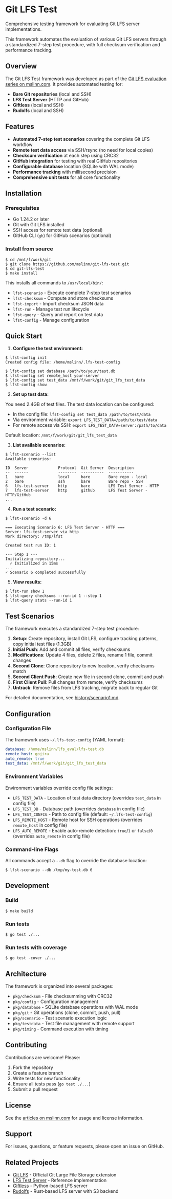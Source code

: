 # Git LFS Test

Comprehensive testing framework for evaluating Git LFS server implementations.

This framework automates the evaluation of various Git LFS servers through a standardized 7-step test procedure, with full checksum verification and performance tracking.


## Overview

The Git LFS Test framework was developed as part of the [Git LFS evaluation series on mslinn.com](https://www.mslinn.com/git/5100-git-lfs.html). It provides automated testing for:

- **Bare Git repositories** (local and SSH)
- **LFS Test Server** (HTTP and GitHub)
- **Giftless** (local and SSH)
- **Rudolfs** (local and SSH)


## Features

- **Automated 7-step test scenarios** covering the complete Git LFS workflow
- **Remote test data access** via SSH/rsync (no need for local copies)
- **Checksum verification** at each step using CRC32
- **GitHub integration** for testing with real GitHub repositories
- **Configurable database** location (SQLite with WAL mode)
- **Performance tracking** with millisecond precision
- **Comprehensive unit tests** for all core functionality


## Installation

### Prerequisites

- Go 1.24.2 or later
- Git with Git LFS installed
- SSH access for remote test data (optional)
- GitHub CLI (`gh`) for GitHub scenarios (optional)

### Install from source

```shell
$ cd /mnt/f/work/git
$ git clone https://github.com/mslinn/git-lfs-test.git
$ cd git-lfs-test
$ make install
```

This installs all commands to `/usr/local/bin/`:

- `lfst-scenario` - Execute complete 7-step test scenarios
- `lfst-checksum` - Compute and store checksums
- `lfst-import` - Import checksum JSON data
- `lfst-run` - Manage test run lifecycle
- `lfst-query` - Query and report on test data
- `lfst-config` - Manage configuration


## Quick Start

1. **Configure the test environment:**

```shell
$ lfst-config init
Created config file: /home/mslinn/.lfs-test-config

$ lfst-config set database /path/to/your/test.db
$ lfst-config set remote_host your-server
$ lfst-config set test_data /mnt/f/work/git/git_lfs_test_data
$ lfst-config show
```

2. **Set up test data:**

You need 2.4GB of test files. The test data location can be configured:
- In the config file: `lfst-config set test_data /path/to/test/data`
- Via environment variable: `export LFS_TEST_DATA=/path/to/test/data`
- For remote access via SSH: `export LFS_TEST_DATA=server:/path/to/data`

Default location: `/mnt/f/work/git/git_lfs_test_data`

3. **List available scenarios:**

```shell
$ lfst-scenario --list
Available scenarios:

ID  Server             Protocol  Git Server  Description
--  ------             --------  ----------  -----------
1   bare               local     bare        Bare repo - local
2   bare               ssh       bare        Bare repo - SSH
6   lfs-test-server    http      bare        LFS Test Server - HTTP
7   lfs-test-server    http      github      LFS Test Server - HTTP/GitHub
...
```

4. **Run a test scenario:**

```shell
$ lfst-scenario -d 6

=== Executing Scenario 6: LFS Test Server - HTTP ===
Server: lfs-test-server via http
Work directory: /tmp/lfst

Created test run ID: 1

--- Step 1 ---
Initializing repository...
  ✓ Initialized in 15ms
...
✓ Scenario 6 completed successfully
```

5. **View results:**

```shell
$ lfst-run show 1
$ lfst-query checksums --run-id 1 --step 1
$ lfst-query stats --run-id 1
```


## Test Scenarios

The framework executes a standardized 7-step test procedure:

1. **Setup**: Create repository, install Git LFS, configure tracking patterns, copy initial test files (1.3GB)
2. **Initial Push**: Add and commit all files, verify checksums
3. **Modifications**: Update 4 files, delete 2 files, rename 1 file, commit changes
4. **Second Clone**: Clone repository to new location, verify checksums match
5. **Second Client Push**: Create new file in second clone, commit and push
6. **First Client Pull**: Pull changes from remote, verify checksums
7. **Untrack**: Remove files from LFS tracking, migrate back to regular Git

For detailed documentation, see [history/scenario1.md](history/scenario1.md).


## Configuration

### Configuration File

The framework uses `~/.lfs-test-config` (YAML format):

```yaml
database: /home/mslinn/lfs_eval/lfs-test.db
remote_host: gojira
auto_remote: true
test_data: /mnt/f/work/git/git_lfs_test_data
```

### Environment Variables

Environment variables override config file settings:

- `LFS_TEST_DATA` - Location of test data directory (overrides `test_data` in config file)
- `LFS_TEST_DB` - Database path (overrides `database` in config file)
- `LFS_TEST_CONFIG` - Path to config file (default: `~/.lfs-test-config`)
- `LFS_REMOTE_HOST` - Remote host for SSH operations (overrides `remote_host` in config file)
- `LFS_AUTO_REMOTE` - Enable auto-remote detection: `true`/`1` or `false`/`0` (overrides `auto_remote` in config file)

### Command-line Flags

All commands accept a `--db` flag to override the database location:

```shell
$ lfst-scenario --db /tmp/my-test.db 6
```


## Development

### Build

```shell
$ make build
```

### Run tests

```shell
$ go test ./...
```

### Run tests with coverage

```shell
$ go test -cover ./...
```


## Architecture

The framework is organized into several packages:

- `pkg/checksum` - File checksumming with CRC32
- `pkg/config` - Configuration management
- `pkg/database` - SQLite database operations with WAL mode
- `pkg/git` - Git operations (clone, commit, push, pull)
- `pkg/scenario` - Test scenario execution logic
- `pkg/testdata` - Test file management with remote support
- `pkg/timing` - Command execution with timing


## Contributing

Contributions are welcome! Please:

1. Fork the repository
2. Create a feature branch
3. Write tests for new functionality
4. Ensure all tests pass (`go test ./...`)
5. Submit a pull request


## License

See the [articles on mslinn.com](https://www.mslinn.com/git/5100-git-lfs.html) for usage and license information.


## Support

For issues, questions, or feature requests, please open an issue on GitHub.


## Related Projects

- [Git LFS](https://git-lfs.github.com/) - Official Git Large File Storage extension
- [LFS Test Server](https://github.com/git-lfs/lfs-test-server) - Reference implementation
- [Giftless](https://github.com/datopian/giftless) - Python-based LFS server
- [Rudolfs](https://github.com/jasonwhite/rudolfs) - Rust-based LFS server with S3 backend
